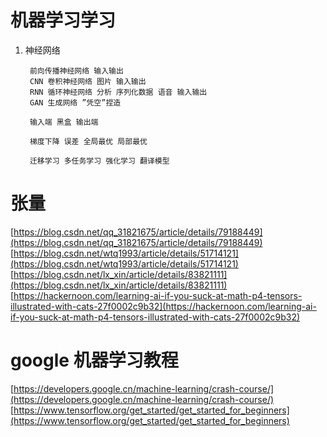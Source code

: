# 机器学习学习

1. 神经网络

        前向传播神经网络 输入输出
        CNN 卷积神经网络 图片 输入输出
        RNN 循环神经网络 分析 序列化数据 语音 输入输出
        GAN 生成网络 ”凭空”捏造 
        
        输入端 黑盒 输出端
        
        梯度下降 误差 全局最优 局部最优 
        
        迁移学习 多任务学习 强化学习 翻译模型 

# 张量

[https://blog.csdn.net/qq_31821675/article/details/79188449](https://blog.csdn.net/qq_31821675/article/details/79188449)
[https://blog.csdn.net/wtq1993/article/details/51714121](https://blog.csdn.net/wtq1993/article/details/51714121)
[https://blog.csdn.net/lx_xin/article/details/83821111](https://blog.csdn.net/lx_xin/article/details/83821111)
[https://hackernoon.com/learning-ai-if-you-suck-at-math-p4-tensors-illustrated-with-cats-27f0002c9b32](https://hackernoon.com/learning-ai-if-you-suck-at-math-p4-tensors-illustrated-with-cats-27f0002c9b32)

# google 机器学习教程

[https://developers.google.cn/machine-learning/crash-course/](https://developers.google.cn/machine-learning/crash-course/)
[https://www.tensorflow.org/get_started/get_started_for_beginners](https://www.tensorflow.org/get_started/get_started_for_beginners)
